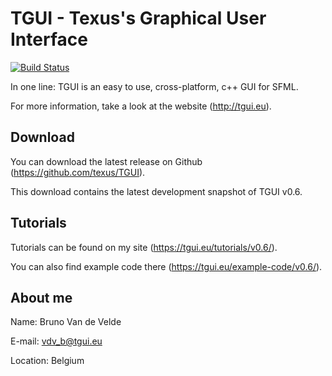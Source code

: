 TGUI - Texus's Graphical User Interface
=======================================

[![Build Status](https://travis-ci.org/texus/TGUI.svg?branch=master)](https://travis-ci.org/texus/TGUI)

In one line: TGUI is an easy to use, cross-platform, c++ GUI for SFML.

For more information, take a look at the website (http://tgui.eu).



Download
--------

You can download the latest release on Github (https://github.com/texus/TGUI).

This download contains the latest development snapshot of TGUI v0.6.



Tutorials
---------

Tutorials can be found on my site (https://tgui.eu/tutorials/v0.6/).

You can also find example code there (https://tgui.eu/example-code/v0.6/).



About me
--------

Name:     Bruno Van de Velde

E-mail:   vdv_b@tgui.eu

Location: Belgium

